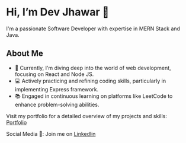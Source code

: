 <h1> Hi, I’m Dev Jhawar 👋
</h1>
I'm a passionate Software Developer with expertise in MERN Stack and Java.
<h2>About Me</h2>

- 🌱 Currently, I'm diving deep into the world of web development, focusing on React and Node JS.<br>
- 💻 Actively practicing and refining coding skills, particularly in implementing Express framework.<br>
- 📚 Engaged in continuous learning on platforms like LeetCode to enhance problem-solving abilities.<br>

Visit my portfolio for a detailed overview of my projects and skills: <br>
<a href="https://dev-jhawar-portfolio.netlify.app"  target="_blank">Portfolio</a><br>

Social Media 📡:
Join me on <a href=""  target="_blank">Linkedlin</a><br>

<!---

- 🌱 I’m currently learning ...
- 💞️ I’m looking to collaborate on ...
- 📫 Engaged in continuous learning on platforms like LeetCode to enhance problem-solving abilities.
- 😄 Pronouns: ...
- ⚡ Fun fact: ...

Dev-Jhawar/Dev-Jhawar is a ✨ special ✨ repository because its `README.md` (this file) appears on your GitHub profile.
You can click the Preview link to take a look at your changes.
--->
